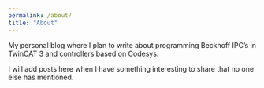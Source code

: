 ```yaml
---
permalink: /about/
title: "About"
---
```


My personal blog where I plan to write about programming Beckhoff IPC’s in TwinCAT 3 and controllers based on Codesys.

I will add posts here when I have something interesting to share that no one else has mentioned.

